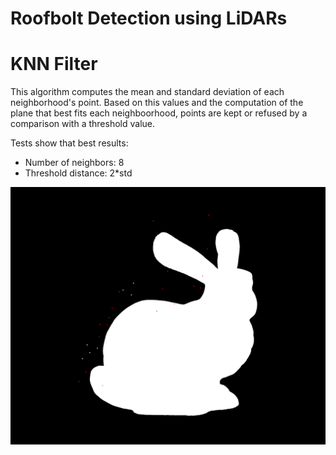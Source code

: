 # Roofbolt Detection using LiDARs

# KNN Filter
This algorithm computes the mean and standard deviation of each neighborhood's point. Based on this values and the
computation of the plane that best fits each neighboorhood, points are kept or refused by a comparison with a threshold value.

Tests show that best results:
- Number of neighbors: 8
- Threshold distance: 2*std

![Bunny filtered](./images/filtered_bunny.png)
